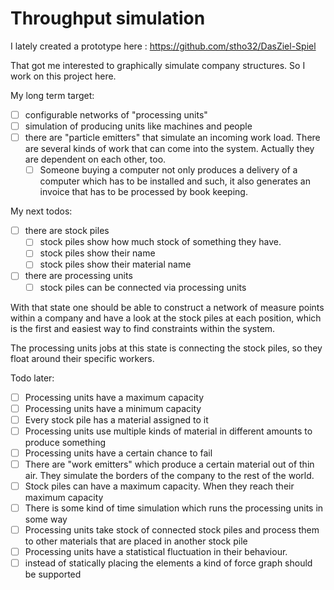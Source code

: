 # Throughput simulation

I lately created a prototype here : https://github.com/stho32/DasZiel-Spiel

That got me interested to graphically simulate company structures. 
So I work on this project here. 

My long term target: 
  - [ ] configurable networks of "processing units" 
  - [ ] simulation of producing units like machines and people
  - [ ] there are "particle emitters" that simulate an incoming work load. There are several kinds of work that can come into the system. Actually they are dependent on each other, too. 
      - [ ] Someone buying a computer not only produces a delivery of a computer which has to be installed and such, it also generates an invoice that has to be processed by book keeping. 

My next todos: 
  - [ ] there are stock piles
    - [ ] stock piles show how much stock of something they have.
    - [ ] stock piles show their name
    - [ ] stock piles show their material name
  - [ ] there are processing units
    - [ ] stock piles can be connected via processing units

With that state one should be able to construct a network of measure points within a company and have a look at the stock piles at each position, which is the first and easiest way to find constraints within the system. 

The processing units jobs at this state is connecting the stock piles, so they float around their specific workers.

Todo later: 
  - [ ] Processing units have a maximum capacity 
  - [ ] Processing units have a minimum capacity 
  - [ ] Every stock pile has a material assigned to it
  - [ ] Processing units use multiple kinds of material in different amounts to produce something
  - [ ] Processing units have a certain chance to fail
  - [ ] There are "work emitters" which produce a certain material out of thin air. They simulate the borders of the company to the rest of the world. 
  - [ ] Stock piles can have a maximum capacity. When they reach their maximum capacity 
  - [ ] There is some kind of time simulation which runs the processing units in some way
  - [ ] Processing units take stock of connected stock piles and process them to other materials that are placed in another stock pile
  - [ ] Processing units have a statistical fluctuation in their behaviour.
  - [ ] instead of statically placing the elements a kind of force graph should be supported
